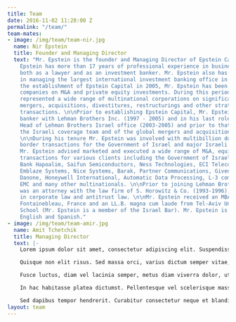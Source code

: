```yaml
---
title: Team
date: 2016-11-02 11:28:00 Z
permalink: "/team/"
team-mates:
- image: /img/team/team-nir.jpg
  name: Nir Epstein
  title: Founder and Managing Director
  text: "Mr. Epstein is the founder and Managing Director of Epstein Capital. Mr.
    Epstein has more than 17 years of professional experience in business advisory
    both as a lawyer and as an investment banker. Mr. Epstein also has experience
    in managing the largest international investment banking office in Israel. \n\nSince
    the establishment of Epstein Capital in 2005, Mr. Epstein has been advising international
    companies on M&A and private equity investments. During this period Mr. Epstein
    represented a wide range of multinational corporations on significant investments,
    mergers, acquisitions, divestitures, restructurings and other strategic corporate
    transactions. \n\nPrior to establishing Epstein Capital, Mr. Epstein was an investment
    banker with Lehman Brothers Inc. (1997 - 2005) and in his last role served as
    Head of Lehman Brothers Israel office (2003-2005) and prior to that a member of
    the Israeli coverage team and of the global mergers and acquisitions group (1997-2003).
    \n\nDuring his tenure Mr. Epstein was involved with multibillion dollar cross
    border transactions for the Government of Israel and major Israeli corporations.
    Mr. Epstein advised marketed and executed a wide range of M&A, equity and debt
    transactions for various clients including the Government of Israel, Bank Leumi,
    Bank Hapoalim, Saifun Semiconductors, Ness Technologies, ECI Telecom, MIND CTI,
    Emblaze Systems, Nice Systems, Barak, Partner Communications, Given Imaging, Groupe
    Danone, Honeywell International, Automatic Data Processing, L-3 communications,
    EMC and many other multinationals. \n\nPrior to joining Lehman Brothers Mr. Epstein
    was an attorney with the law firm of S. Horowitz & Co. (1993-1996), specializing
    in corporate law and antitrust law. \n\nMr. Epstein received an MBA from INSEAD
    Fontainebleau, France and an LL.B. magna cum laude from Tel-Aviv University Law
    School (Mr. Epstein is a member of the Israel Bar). Mr. Epstein is fluent in Hebrew,
    English and Spanish."
- image: /img/team/team-amir.jpg
  name: Amit Tchetchik
  title: Managing Director
  text: |-
    Lorem ipsum dolor sit amet, consectetur adipiscing elit. Suspendisse elementum diam arcu, eget malesuada diam scelerisque quis. Nam vehicula justo hendrerit, posuere tellus ut, ornare est. Mauris vulputate mi porta libero rhoncus congue. Etiam nec nibh in mauris malesuada fermentum. Nam tincidunt porta turpis, in vehicula nunc consectetur id. Phasellus maximus nulla et libero faucibus, in faucibus odio tempus. Aliquam erat volutpat. Vestibulum eleifend eu risus vel placerat. Maecenas ex nulla, tempus quis dapibus nec, convallis eget metus. Donec blandit aliquet metus imperdiet euismod. Curabitur odio dolor, semper sit amet tempus in, posuere ac nulla. In et neque vitae neque porta venenatis. Aliquam ac fringilla arcu. Pellentesque ac erat luctus, accumsan ex id, vehicula diam. Mauris eu dolor arcu. Sed at neque ultrices, molestie est id, aliquam mauris.

    Quisque non elit risus. Sed massa orci, varius dictum semper vitae, molestie ac tellus. Sed fermentum velit est, id consectetur quam scelerisque ac. Nulla egestas imperdiet ante a semper. Aliquam porta consectetur feugiat. Aenean convallis nunc sit amet quam accumsan, eu consequat diam tristique. Vivamus semper neque nisl. Mauris metus sapien, posuere in nunc nec, aliquam efficitur ex.

    Fusce luctus, diam vel lacinia semper, metus diam viverra dolor, ut suscipit tortor ipsum eget velit. Nunc ac justo id enim sagittis tempor ut ut magna. Suspendisse potenti. Ut posuere rutrum metus, sed iaculis est venenatis et. Ut at ullamcorper dolor. Nulla ultrices velit nec tempor commodo. Quisque pellentesque viverra justo quis vehicula. Mauris lacinia sollicitudin congue. Vestibulum lacinia maximus quam fringilla sodales. Integer ex nunc, pharetra sed cursus non, mollis vel ipsum. Aenean tincidunt facilisis urna, at viverra diam imperdiet vitae. Sed finibus ipsum ligula, non suscipit magna lacinia vitae. Nullam enim purus, placerat at nulla eget, euismod porttitor urna.

    In hac habitasse platea dictumst. Pellentesque vel scelerisque massa, eu tincidunt ex. Aliquam at leo eu enim maximus vehicula sed vitae felis. Duis volutpat lorem a lectus vulputate gravida. Aenean volutpat turpis ac ante blandit, vel imperdiet elit hendrerit. Donec quis dignissim neque, vel sodales ante. Fusce ac rhoncus libero. Sed rutrum convallis massa, a cursus magna molestie id.

    Sed dapibus tempor hendrerit. Curabitur consectetur neque et blandit ornare. Lorem ipsum dolor sit amet, consectetur adipiscing elit. Sed vel ligula purus. Praesent nec lobortis ex. Donec eget lectus libero. Proin pellentesque nibh eget pellentesque aliquam. Mauris pharetra tempus lorem, at pellentesque nibh congue id. Maecenas vitae auctor lacus. Vestibulum et lectus suscipit, efficitur diam a, finibus leo. Morbi ac sollicitudin lorem. Nunc cursus faucibus sem at luctus. Nunc faucibus orci vel malesuada condimentum. Sed tincidunt nulla non molestie lobortis.
layout: team
---
```


